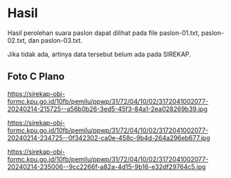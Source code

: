 # Hasil

Hasil perolehan suara paslon dapat dilihat pada file paslon-01.txt, paslon-02.txt, dan paslon-03.txt.

Jika tidak ada, artinya data tersebut belum ada pada SIREKAP.

## Foto C Plano

https://sirekap-obj-formc.kpu.go.id/10fb/pemilu/ppwp/31/72/04/10/02/3172041002077-20240214-215725--a56b0b26-3ed5-45f3-84a1-2ea028269b39.jpg

https://sirekap-obj-formc.kpu.go.id/10fb/pemilu/ppwp/31/72/04/10/02/3172041002077-20240214-234725--0f342302-ca0e-458c-9b4d-264a296eb677.jpg

https://sirekap-obj-formc.kpu.go.id/10fb/pemilu/ppwp/31/72/04/10/02/3172041002077-20240214-235006--9cc2266f-a82a-4d15-9b16-e32df29764c5.jpg
